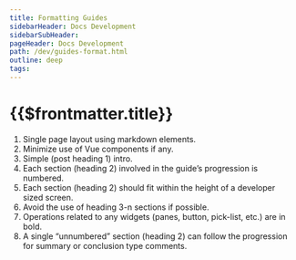 ```yaml
---
title: Formatting Guides
sidebarHeader: Docs Development
sidebarSubHeader:
pageHeader: Docs Development
path: /dev/guides-format.html
outline: deep
tags:
---
```


<PageHeader/>

# {{$frontmatter.title}}

1. Single page layout using markdown elements.
1. Minimize use of Vue components if any.
1. Simple (post heading 1) intro.
1. Each section (heading 2) involved in the guide’s progression is numbered.
1. Each section (heading 2) should fit within the height of a developer sized
   screen.
1. Avoid the use of heading 3-n sections if possible.
1. Operations related to any widgets (panes, button, pick-list, etc.) are in
   bold.
1. A single “unnumbered” section (heading 2) can follow the progression for
   summary or conclusion type comments.
